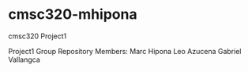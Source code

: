 # cmsc320-mhipona
cmsc320 Project1

Project1 Group Repository
Members:
Marc Hipona
Leo Azucena
Gabriel Vallangca

